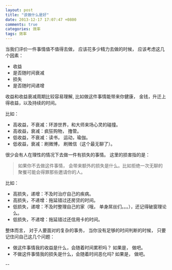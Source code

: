 ```yaml
---
layout: post
title: "该做什么是好"
date: 2013-12-17 17:07:47 +0800
comments: true
categories: 效率 
tags: 效率
---
```


当我们评价一件事情值不值得去做， 应该花多少精力去做的时候， 应该考虑这几个因素：

* 收益
* 是否随时间衰减
* 损失
* 是否随时间递增

收益和收益衰减周期比较容易理解, 比如做这件事情能带来你健康， 金钱，升迁上得收益，以及持续的时间。

比如：

* 高收益，不衰减：环游世界，和大师来场心灵的碰撞。
* 高收益，衰减：疯狂购物， 撸管。
* 低收益，不衰减：读书， 运动，瑜伽。
* 低收益，衰减：刷微博， 刷微信（这个最无聊了）。

很少会有人在理性的情况下去做一件有损失的事情。
这里的损害指的是：
> 如果你不去做这件事情， 会带来额外的损失是什么。比如拒绝一次无聊的聚餐可能会得罪那些邀请你的人。

比如：

* 高损失，递增：不及时治疗自己的疾病。
* 高损失，不递增：拖延错过还房贷的时间。
* 低损失，递增：不及时整理自己的家（哦， 单身屌丝们。。。），还记得破窗理论么。
* 低损失，不递增：拖延错过还信用卡的时间。

整体而言， 对于人要面对的复杂的事务， 当你没有足够的时间判断的时候， 只要记住问自己这几个问题：

* 做这件事情我的收益是什么，会随着时间累积吗？ 如果是， 做吧。
* 不做这件事情我的损失是什么，会随着时间恶化吗? 如果是， 做吧。



 

--
